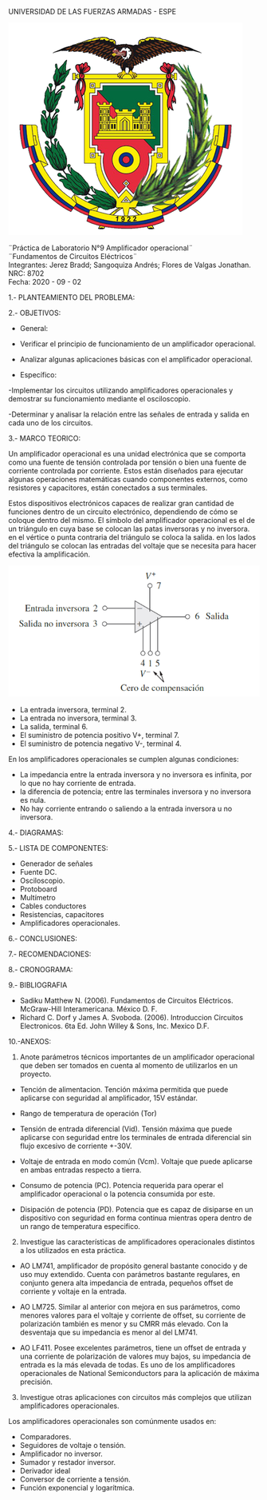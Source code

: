 UNIVERSIDAD DE LAS FUERZAS ARMADAS - ESPE

![](https://github.com/BraddJCJ/Informe5_Jerez_Sangoquiza_Zambrano/blob/master/img/Logo_ESPE.png)

¨Práctica de Laboratorio N°9 Amplificador operacional¨  
¨Fundamentos de Circuitos Eléctricos¨  
Integrantes: Jerez Bradd; Sangoquiza Andrés; Flores de Valgas Jonathan.  
NRC: 8702   
Fecha: 2020 - 09 - 02  

1.- PLANTEAMIENTO DEL PROBLEMA:


2.- OBJETIVOS:

* General: 

- Verificar el principio de funcionamiento de un amplificador operacional.

- Analizar algunas aplicaciones básicas con el amplificador operacional.

* Específico:

-Implementar los circuitos utilizando amplificadores operacionales y demostrar su funcionamiento mediante el osciloscopio.

-Determinar y analisar la relación entre las señales de entrada y salida en cada uno de los circuitos.

3.- MARCO TEORICO:

Un amplificador operacional es una unidad electrónica que se comporta como una fuente de tensión controlada por tensión o bien una fuente de corriente controlada por corriente. Estos están diseñados para ejecutar algunas operaciones matemáticas cuando componentes externos, como resistores y capacitores, están conectados a sus terminales.

Estos dispositivos electrónicos capaces de realizar gran cantidad de funciones dentro de un circuito electrónico, dependiendo de cómo se coloque dentro del mismo.
El símbolo del amplificador operacional es el de un triángulo en cuya base se colocan las patas inversoras y no inversora. en el vértice o punta contraria del triángulo se coloca la salida. en los lados del triángulo se colocan las entradas del voltaje que se necesita para hacer efectiva la amplificación.

![](https://github.com/BraddJCJ/Informe_9_3p/blob/master/img/amplificador.PNG)

- La entrada inversora, terminal 2.
- La entrada no inversora, terminal 3.
- La salida, terminal 6.
- El suministro de potencia positivo V+, terminal 7.
- El suministro de potencia negativo V-, terminal 4.

En los amplificadores operacionales se cumplen algunas condiciones:

- La impedancia entre la entrada inversora y no inversora es infinita, por lo que no hay corriente de entrada.
- la diferencia de potencia; entre las terminales inversora y no inversora es nula.
- No hay corriente entrando o saliendo a la entrada inversora u no inversora.

4.- DIAGRAMAS:



5.- LISTA DE COMPONENTES:

- Generador de señales
- Fuente DC.
- Osciloscopio.
- Protoboard
- Multímetro
- Cables conductores
- Resistencias, capacitores
- Amplificadores operacionales. 

6.- CONCLUSIONES:


7.- RECOMENDACIONES:



8.- CRONOGRAMA:

 
9.- BIBLIOGRAFIA
 
 - Sadiku Matthew N. (2006). Fundamentos de Circuitos Eléctricos. McGraw-Hill Interamericana. México D. F.
-  Richard C. Dorf y James A. Svoboda. (2006). Introduccion Circuitos Electronicos. 6ta Ed. John Willey & Sons, Inc. Mexico D.F.

 10.-ANEXOS:
 
1. Anote parámetros técnicos importantes de un amplificador operacional que deben ser tomados en cuenta al momento de utilizarlos en un proyecto.
 
 - Tención de alimentacion. Tención máxima permitida que puede aplicarse con seguridad al amplificador, 15V estándar.
 
 - Rango de temperatura de operación (Tor)
 
 - Tensión de entrada diferencial (Vid). Tensión máxima que puede aplicarse con seguridad entre los terminales de entrada diferencial sin flujo excesivo de corriente +-30V.
 
 - Voltaje de entrada en modo común (Vcm). Voltaje que puede aplicarse en ambas entradas respecto a tierra.
 
 - Consumo de potencia (PC). Potencia requerida para operar el amplificador operacional o la potencia consumida por este.
 
 - Disipación de potencia (PD). Potencia que es capaz de disiparse en un dispositivo con seguridad en forma continua mientras opera dentro de un rango de temperatura especifico.
  
2. Investigue las características de amplificadores operacionales distintos a los utilizados en esta práctica.

 - AO LM741, amplificador de propósito general bastante conocido y de uso muy extendido. Cuenta con parámetros bastante regulares, en conjunto genera alta impedancia de entrada, pequeños offset de corriente y voltaje en la entrada.

 - AO LM725. Similar al anterior con mejora en sus parámetros, como menores valores para el voltaje y corriente de offset, su corriente de polarización también es menor y su CMRR más elevado. Con la desventaja que su impedancia es menor al del LM741.

 - AO LF411. Posee excelentes parámetros, tiene un offset de entrada y una corriente de polarización de valores muy bajos, su impedancia de entrada es la más elevada de todas. Es uno de los amplificadores operacionales de National Semiconductors para la aplicación de máxima precisión.

3. Investigue otras aplicaciones con circuitos más complejos que utilizan amplificadores operacionales.

Los amplificadores operacionales son comúnmente usados en:
 - Comparadores.
 - Seguidores de voltaje o tensión.
 - Amplificador no inversor.
 - Sumador y restador inversor.
 - Derivador ideal
 - Conversor de corriente a tensión.
 - Función exponencial y logarítmica.

